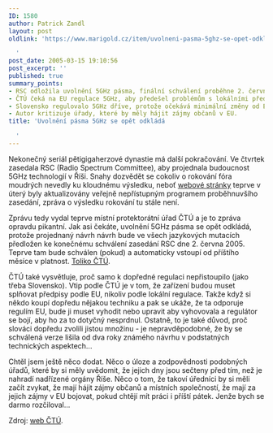```yaml
---
ID: 1580
author: Patrick Zandl
layout: post
oldlink: 'https://www.marigold.cz/item/uvolneni-pasma-5ghz-se-opet-odklada

  '
post_date: 2005-03-15 19:10:56
post_excerpt: ''
published: true
summary_points:
- RSC odložila uvolnění 5GHz pásma, finální schválení proběhne 2. června 2005.
- ČTÚ čeká na EU regulace 5GHz, aby předešel problémům s lokálními předpisy.
- Slovensko regulovalo 5GHz dříve, protože očekává minimální změny od EU.
- Autor kritizuje úřady, které by měly hájit zájmy občanů v EU.
title: 'Uvolnění pásma 5GHz se opět odkládá

  '
---
```


<p>Nekonečný seriál pětigigaherzové dynastie má další pokračování. Ve čtvrtek zasedala RSC (Radio Spectrum Committee), aby projednala budoucnost 5GHz technologií v Říši. Snahy dozvědět se cokoliv o rokování fóra moudrých nevedly ku kloudnému výsledku, neboť <a href="http://forum.europa.eu.int/Public/irc/infso/radiospectrum/home">webové stránky</a> teprve v úterý byly aktualizovány veřejně nepřístupným programem proběhnuvšího zasedání, zpráva o výsledku rokování tu stále není.</p>

<p>Zprávu tedy vydal teprve místní protektorátní úřad ČTÚ a je to zpráva opravdu pikantní. Jak asi čekáte, uvolnění 5GHz pásma se opět odkládá, protože projednaný návrh návrh bude ve všech jazykových mutacích předložen  ke konečnému schválení zasedání RSC dne 2. června 2005. Teprve tam bude schválen (pokud) a automaticky vstoupí od příštího měsíce v platnost. <a href="http://www.ctu.cz/art.php?iSearch=&amp;iArt=502">Toliko ČTÚ</a>. </p>

<p>ČTÚ také vysvětluje, proč samo k dopředné regulaci nepřistoupilo (jako třeba Slovensko). Vtip podle ČTÚ je v tom, že zařízení budou muset splňovat předpisy podle EU, nikoliv podle lokální regulace. Takže když si někdo koupí dopředu nějakou techniku a pak se ukáže, že ta odporuje regulím EU, bude ji muset vyhodit nebo upravit aby vyhovovala a regulátor se bojí, aby ho za to dotyčný nesprdnul. Ostatně, to je také důvod, proč slováci dopředu zvolili jistou množinu - je nepravděpodobné, že by se schválená verze lišila od dva roky známého návrhu v podstatných technických aspektech...</p>

<p>Chtěl jsem ještě něco dodat. Něco o úloze a zodpovědnosti podobných úřadů, které by si měly uvědomit, že jejich dny jsou sečteny před tím, než je nahradí nadřízené orgány Říše. Něco o tom, že takoví úředníci by si měli začít zvykat, že mají hájit zájmy občanů a místních společností, že mají za jejich zájmy v EU bojovat, pokud chtějí mít práci i příští pátek. Jenže bych se darmo rozčiloval...</p>

<p>Zdroj: <a href="http://www.ctu.cz/art.php?iSearch=&amp;iArt=502">web ČTÚ</a>.
</p>